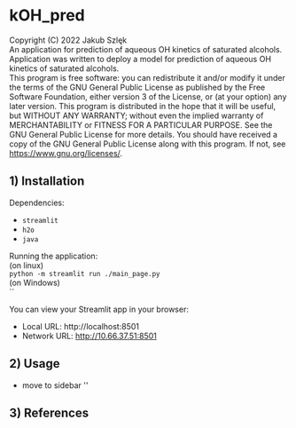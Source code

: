 # kOH_pred
Copyright (C) 2022 Jakub Szlęk  
An application for prediction of aqueous OH kinetics of saturated alcohols. Application was written to deploy a model for prediction of aqueous OH kinetics of saturated alcohols.  
This program is free software: you can redistribute it and/or modify it under the terms of the GNU General Public License as published by the Free Software Foundation,
either version 3 of the License, or (at your option) any later version. This program is distributed in the hope that it will be useful, but WITHOUT ANY WARRANTY;
without even the implied warranty of MERCHANTABILITY or FITNESS FOR A PARTICULAR PURPOSE.
See the GNU General Public License for more details. You should have received a copy of the GNU General Public License along with this program. If not, see <https://www.gnu.org/licenses/>.
## 1) Installation  
Dependencies:  
- `streamlit`  
- `h2o`  
- `java`  

Running the application:   
(on linux)  
`python -m streamlit run ./main_page.py`  
(on Windows)  
``

You can view your Streamlit app in your browser:  
  - Local URL: http://localhost:8501  
  - Network URL: http://10.66.37.51:8501
## 2) Usage
- move to sidebar ''
## 3) References
